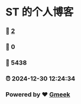# ST 的个人博客
### :page_facing_up: [2](https://Startrail1016.github.io/tag.html) 
### :speech_balloon: 0 
### :hibiscus: 5438 
### :alarm_clock: 2024-12-30 12:24:34 
### Powered by :heart: [Gmeek](https://github.com/Meekdai/Gmeek)
